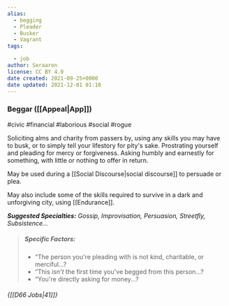 ```yaml
---
alias:
  - begging
  - Pleader
  - Busker
  - Vagrant
tags:

  - job
author: Seraaron
license: CC BY 4.0
date created: 2021-09-25+0000
date updated: 2021-12-01 01:10
---
```


### Beggar ([[Appeal|App]])

#civic #financial #laborious #social #rogue

Soliciting alms and charity from passers by, using any skills you may have to busk, or to simply tell your lifestory for pity's sake. Prostrating yourself and pleading for mercy or forgiveness. Asking humbly and earnestly for something, with little or nothing to offer in return.

May be used during a [[Social Discourse|social discourse]] to persuade or plea.

May also include some of the skills required to survive in a dark and unforgiving city, using [[Endurance]].

_**Suggested Specialties:** Gossip, Improvisation, Persuasion, Streetfly, Subsistence..._

> ##### Specific Factors:
>
> - “The person you're pleading with is not kind, charitable, or merciful...?
> - “This _isn't_ the first time you've begged from this person...?
> - “You're directly asking for money...?

###### {[[D66 Jobs|41]]}
